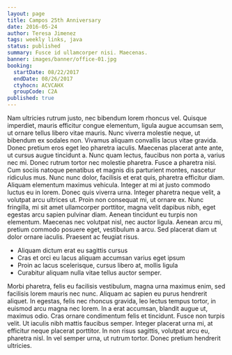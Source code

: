 ```yaml
---
layout: page
title: Campos 25th Anniversary
date: 2016-05-24
author: Teresa Jimenez
tags: weekly links, java
status: published
summary: Fusce id ullamcorper nisi. Maecenas.
banner: images/banner/office-01.jpg
booking:
  startDate: 08/22/2017
  endDate: 08/26/2017
  ctyhocn: ACVCAHX
  groupCode: C2A
published: true
---
```

Nam ultricies rutrum justo, nec bibendum lorem rhoncus vel. Quisque imperdiet, mauris efficitur congue elementum, ligula augue accumsan sem, ut ornare tellus libero vitae mauris. Nunc viverra molestie neque, ut bibendum ex sodales non. Vivamus aliquam convallis lacus vitae gravida. Donec pretium eros eget leo pharetra iaculis. Maecenas placerat ante ante, ut cursus augue tincidunt a. Nunc quam lectus, faucibus non porta a, varius nec mi. Donec rutrum tortor nec molestie pharetra. Fusce a pharetra nisi. Cum sociis natoque penatibus et magnis dis parturient montes, nascetur ridiculus mus. Nunc nunc dolor, facilisis et erat quis, pharetra efficitur diam. Aliquam elementum maximus vehicula. Integer at mi at justo commodo luctus eu in lorem.
Donec quis viverra urna. Integer pharetra neque velit, a volutpat arcu ultrices ut. Proin non consequat mi, ut ornare ex. Nunc fringilla, mi sit amet ullamcorper porttitor, magna velit dapibus nibh, eget egestas arcu sapien pulvinar diam. Aenean tincidunt eu turpis non elementum. Maecenas nec volutpat nisl, nec auctor ligula. Aenean arcu mi, pretium commodo posuere eget, vestibulum a arcu. Sed placerat diam ut dolor ornare iaculis. Praesent ac feugiat risus.

* Aliquam dictum erat eu sagittis cursus
* Cras et orci eu lacus aliquam accumsan varius eget ipsum
* Proin ac lacus scelerisque, cursus libero at, mollis ligula
* Curabitur aliquam nulla vitae tellus auctor semper.

Morbi pharetra, felis eu facilisis vestibulum, magna urna maximus enim, sed facilisis lorem mauris nec nunc. Aliquam ac sapien eu purus hendrerit aliquet. In egestas, felis nec rhoncus gravida, leo lectus tempus tortor, in euismod arcu magna nec lorem. In a erat accumsan, blandit augue ut, maximus odio. Cras ornare condimentum felis et tincidunt. Fusce non turpis velit. Ut iaculis nibh mattis faucibus semper. Integer placerat urna mi, at efficitur neque placerat porttitor. In non risus sagittis, volutpat arcu eu, pharetra nisl. In vel semper urna, ut rutrum tortor. Donec pretium hendrerit ultricies.
